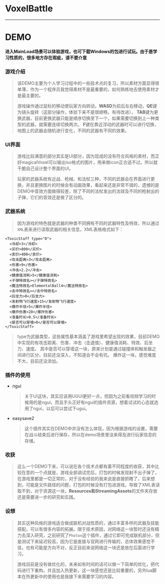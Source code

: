 # VoxelBattle
-------------------------
DEMO
===
**进入MainLoad场景可以体验游戏，也可下载Windows的包进行试玩。由于是学习性质的，很多地方存在瑕疵，请不要介意**


### 游戏介绍 ###
> 该DEMO主要为个人学习过程中的一些技术点的复习，所以素材方面显得很单薄，作为一个程序员我觉得素材不是最重要的，如何熟练地去使用素材才是最主要的。
>  
>  游戏操作通过鼠标的移动使玩家方向转动，**WASD**为前后左右移动，**QE**键为镜头旋转（这部分操作，体验下来不是很顺畅，有待改进），
>  **TAB**键为更换武器，目前更换武器只能是顺序切换至下一个，如果需要切换到上一种类型的武器，就需要连续切换两次。
>**F**键在靠近浮动的武器时可以进行切换，地图上的武器会随机进行变化，不同的武器有不同的效果。

### UI界面 ###
>游戏比较满意的部分其实是UI部分，因为现成的没有符合风格的素材，而正好magicalVoxel可以输出iso格式的图片，用来做icon正合适不过。所以就干脆自己设计整个界面的UI。
>
>玩家的武器系统有近战、枪械、和法杖三种，不同的武器会在界面进行更换，并且更换图片的时候会有动画效果，看起来还是非常不错的，遗憾的是DEMO中音效方面做得较差，除了不同的法杖发出的法球及不同的枪射出的子弹，它们的音效还是做了区分的。
>
### 武器系统 ###
>因为游戏的特色就是武器的种类不同拥有不同的武器特性及特效，所以通过`XML`表来进行读取武器的相关信息，XML表格格式如下：



    <ToxicStaff type="0">
      <冷却>3</冷却>
      <买价>800</买价>
      <卖价>400</卖价>
      <攻击距离>3</攻击距离>
      <伤害>9</伤害>
      <冲击>2.2</冲击>
      <健康值消耗>5</健康值消耗>
      <子弹特效名></子弹特效名>
      <魔法特效名>ElementalBall4</魔法特效名>
      <击中特效名></击中特效名>
      <后坐力>0</后坐力>
      <发射物飞行速度>15</发射物飞行速度>
      <爆炸半径>5</爆炸半径>
      <爆炸伤害>20</爆炸伤害>
      <准备时长>0.5</准备时长>
      <是否可以穿墙>0</是否可以穿墙>
    </ToxicStaff>

>type为武器类型，这些属性基本涵盖了游戏里希望出现的效果，目前DEMO中实现的有攻击距离、伤害、冲击（击退值）、健康值消耗、特效、后坐力、速度。
>其中是否可以穿墙这一块，原来计划是通过碰撞体和触发器之间进行区分，目前还没深入，不知道会不会有坑。
>爆炸这一块，感觉难度不大，目前还没添加。
### 插件的使用 ###
- ngui
	>关于UI这块，其实应该用UGUI更好一点，但因为之前看视频学习的时候用的是ngui，而且手头正好有ngui的插件资源，想着试试的心态就选用了ngui，以后可以尝试下ugui。
- easysave2
	>这个插件其实在DEMO中并没有怎么体现，因为根据游戏的设置，需要在战斗结束后进行保存，所以在demo场景里没来得及进行玩家信息的存储。
	
### 收获 ###
>这么一个DEMO下来，可以说在各个技术点都有着不同程度的收获，其中比较在意的一个点就是，游戏全部调试完后，打包的时候发现射不出子弹了，在游戏里都是一切正常的，对于没有经验的我来说是直接抓瞎了，后来想到，可能是文件路径的问题，打包的时候没有打包进游戏，导致了XML表读取不到，对于资源这一块，**Resources和StreamingAssets**的文件夹存放还是需要进一步的研究和实践。
>
### 设想 ###
>其实这种风格的游戏适合做成联机对战性质的，通过丰富多样的武器及技能搭配，可以有很多内容的拓展。限于技术原因，对网络这一块暂时还没有精力去深入研究，之前研究了`Photon`这个插件，通过它即可完成联机部分，但是测试下来延迟较高，因为它是直接与官网进行传输的，总体效果感觉不佳，也有可能是方向不对，反正目前来说网络这一块还是放在后面进行学习。
>
>游戏目前是没有做优化的，未来如有时间的话可以做一下简单的优化，把代码进行下重构，并且加入热更新，这一块感觉还是比较重要的，另外lua脚本在热更新中的使用也是我接下来需要学习的内容。